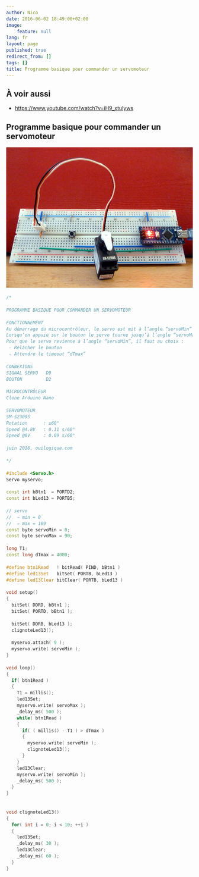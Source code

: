 ```yaml
---
author: Nico
date: 2016-06-02 18:49:00+02:00
image:
    feature: null
lang: fr
layout: page
published: true
redirect_from: []
tags: []
title: Programme basique pour commander un servomoteur
---
```


## À voir aussi

-   <https://www.youtube.com/watch?v=iH9_xtulyws>

## Programme basique pour commander un servomoteur

[![Servo moteur basique][img_1]][img_1]

[img_1]: ../../files/2016-06-02-servomoteur-basique/images/2016-06-02-servomoteur-basique_lowres.jpg

```c++
/*

PROGRAMME BASIQUE POUR COMMANDER UN SERVOMOTEUR

FONCTIONNEMENT
Au démarrage du microcontrôleur, le servo est mit à l’angle “servoMin”
Lorsqu’on appuie sur le bouton le servo tourne jusqu’à l’angle “servoMax”
Pour que le servo revienne à l’angle “servoMin”, il faut au choix :
 - Relâcher le bouton
 - Attendre le timeout “dTmax”

CONNEXIONS
SIGNAL SERVO   D9
BOUTON         D2

MICROCONTRÔLEUR
Clone Arduino Nano

SERVOMOTEUR
SM-S2309S
Rotation      : ±60°
Speed @4.8V   : 0.11 s/60°
Speed @6V     : 0.09 s/60°

juin 2016, ouilogique.com

*/

#include <Servo.h>
Servo myservo;

const int bBtn1  = PORTD2;
const int bLed13 = PORTB5;

// servo
//  ⇒ min = 0
//  ⇒ max = 169
const byte servoMin = 0;
const byte servoMax = 90;

long T1;
const long dTmax = 4000;

#define btn1Read   ! bitRead( PIND, bBtn1 )
#define led13Set   bitSet( PORTB, bLed13 )
#define led13Clear bitClear( PORTB, bLed13 )

void setup()
{
  bitSet( DDRD, bBtn1 );
  bitSet( PORTD, bBtn1 );

  bitSet( DDRB, bLed13 );
  clignoteLed13();

  myservo.attach( 9 );
  myservo.write( servoMin );
}

void loop()
{
  if( btn1Read )
  {
    T1 = millis();
    led13Set;
    myservo.write( servoMax );
    _delay_ms( 500 );
    while( btn1Read )
    {
      if( ( millis() - T1 ) > dTmax )
      {
        myservo.write( servoMin );
        clignoteLed13();
      }
    }
    led13Clear;
    myservo.write( servoMin );
    _delay_ms( 500 );
  }
}


void clignoteLed13()
{
  for( int i = 0; i < 10; ++i )
  {
    led13Set;
    _delay_ms( 30 );
    led13Clear;
    _delay_ms( 60 );
  }
}
```
